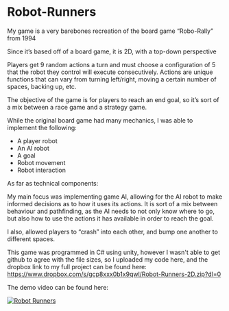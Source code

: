 # Robot-Runners
My game is a very barebones recreation of the board game “Robo-Rally” from 1994
    
Since it’s based off of a board game, it is 2D, with a top-down perspective
    
Players get 9 random actions a turn and must choose a configuration of 5 that the robot they control will execute consecutively. Actions are unique functions that can vary from turning left/right, moving a certain number of spaces, backing up, etc.

The objective of the game is for players to reach an end goal, so it’s sort of a mix between a race game and a strategy game.

While the original board game had many mechanics, I was able to implement the following:

- A player robot
- An AI robot
- A goal
- Robot movement
- Robot interaction

As far as technical components:

My main focus was implementing game AI, allowing for the AI robot to make informed decisions as to how it uses its actions. It is sort of a mix between behaviour and pathfinding, as the AI needs to not only know where to go, but also how to use the actions it has available in order to reach the goal.

I also, allowed players to “crash” into each other, and bump one another to different spaces.

This game was programmed in C# using unity, however I wasn't able to get github to agree with the file sizes, so I uploaded my code here, and the dropbox link to my full project can be found here: https://www.dropbox.com/s/gcp8xxx0b1x9qwl/Robot-Runners-2D.zip?dl=0

The demo video can be found here:

[![Robot Runners](https://img.youtube.com/vi/TQSOTFvJ7tk/0.jpg)](http://www.youtube.com/watch?v=TQSOTFvJ7tk)
